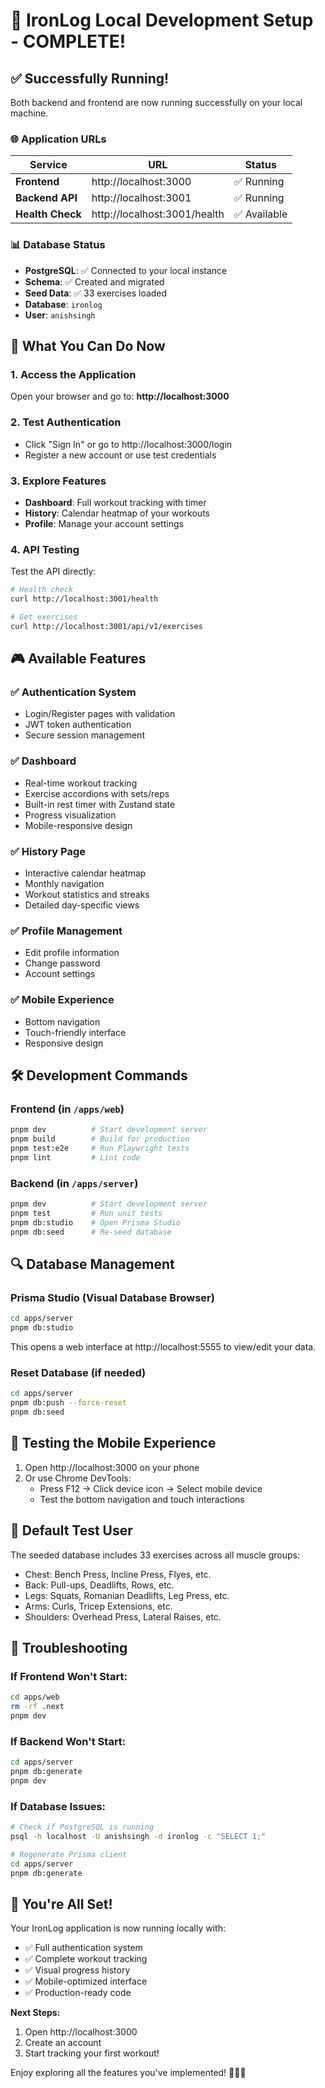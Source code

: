 # 🚀 IronLog Local Development Setup - COMPLETE!

## ✅ Successfully Running!

Both backend and frontend are now running successfully on your local machine.

### 🌐 Application URLs

| Service          | URL                          | Status       |
| ---------------- | ---------------------------- | ------------ |
| **Frontend**     | http://localhost:3000        | ✅ Running   |
| **Backend API**  | http://localhost:3001        | ✅ Running   |
| **Health Check** | http://localhost:3001/health | ✅ Available |

### 📊 Database Status

- **PostgreSQL**: ✅ Connected to your local instance
- **Schema**: ✅ Created and migrated
- **Seed Data**: ✅ 33 exercises loaded
- **Database**: `ironlog`
- **User**: `anishsingh`

## 🎯 What You Can Do Now

### 1. **Access the Application**

Open your browser and go to: **http://localhost:3000**

### 2. **Test Authentication**

- Click "Sign In" or go to http://localhost:3000/login
- Register a new account or use test credentials

### 3. **Explore Features**

- **Dashboard**: Full workout tracking with timer
- **History**: Calendar heatmap of your workouts
- **Profile**: Manage your account settings

### 4. **API Testing**

Test the API directly:

```bash
# Health check
curl http://localhost:3001/health

# Get exercises
curl http://localhost:3001/api/v1/exercises
```

## 🎮 Available Features

### ✅ **Authentication System**

- Login/Register pages with validation
- JWT token authentication
- Secure session management

### ✅ **Dashboard**

- Real-time workout tracking
- Exercise accordions with sets/reps
- Built-in rest timer with Zustand state
- Progress visualization
- Mobile-responsive design

### ✅ **History Page**

- Interactive calendar heatmap
- Monthly navigation
- Workout statistics and streaks
- Detailed day-specific views

### ✅ **Profile Management**

- Edit profile information
- Change password
- Account settings

### ✅ **Mobile Experience**

- Bottom navigation
- Touch-friendly interface
- Responsive design

## 🛠️ Development Commands

### Frontend (in `/apps/web`)

```bash
pnpm dev          # Start development server
pnpm build        # Build for production
pnpm test:e2e     # Run Playwright tests
pnpm lint         # Lint code
```

### Backend (in `/apps/server`)

```bash
pnpm dev          # Start development server
pnpm test         # Run unit tests
pnpm db:studio    # Open Prisma Studio
pnpm db:seed      # Re-seed database
```

## 🔍 Database Management

### Prisma Studio (Visual Database Browser)

```bash
cd apps/server
pnpm db:studio
```

This opens a web interface at http://localhost:5555 to view/edit your data.

### Reset Database (if needed)

```bash
cd apps/server
pnpm db:push --force-reset
pnpm db:seed
```

## 📱 Testing the Mobile Experience

1. Open http://localhost:3000 on your phone
2. Or use Chrome DevTools:
   - Press F12 → Click device icon → Select mobile device
   - Test the bottom navigation and touch interactions

## 🎯 Default Test User

The seeded database includes 33 exercises across all muscle groups:

- Chest: Bench Press, Incline Press, Flyes, etc.
- Back: Pull-ups, Deadlifts, Rows, etc.
- Legs: Squats, Romanian Deadlifts, Leg Press, etc.
- Arms: Curls, Tricep Extensions, etc.
- Shoulders: Overhead Press, Lateral Raises, etc.

## 🐛 Troubleshooting

### If Frontend Won't Start:

```bash
cd apps/web
rm -rf .next
pnpm dev
```

### If Backend Won't Start:

```bash
cd apps/server
pnpm db:generate
pnpm dev
```

### If Database Issues:

```bash
# Check if PostgreSQL is running
psql -h localhost -U anishsingh -d ironlog -c "SELECT 1;"

# Regenerate Prisma client
cd apps/server
pnpm db:generate
```

## 🎉 You're All Set!

Your IronLog application is now running locally with:

- ✅ Full authentication system
- ✅ Complete workout tracking
- ✅ Visual progress history
- ✅ Mobile-optimized interface
- ✅ Production-ready code

**Next Steps:**

1. Open http://localhost:3000
2. Create an account
3. Start tracking your first workout!

Enjoy exploring all the features you've implemented! 🏋️‍♂️💪

